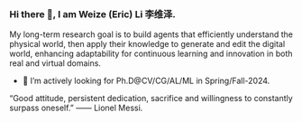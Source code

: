 ### Hi there 👋, I am Weize (Eric) Li 李维泽.

  My long-term research goal is to build agents that efficiently understand the physical world, then apply their knowledge to generate and edit the digital world, enhancing adaptability for continuous learning and innovation in both real and virtual domains.  

- 🤔 I’m actively looking for Ph.D@CV/CG/AL/ML in Spring/Fall-2024. 
  
“Good attitude, persistent dedication, sacrifice and willingness to constantly surpass oneself.” —— Lionel Messi.

